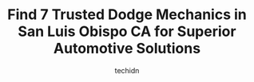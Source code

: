 ---
layout: ampstory
image: https://images.unsplash.com/photo-1484136063621-1acbc3b4ec98?ixlib=rb-4.0.3&ixid=MnwxMjA3fDB8MHxwaG90by1wYWdlfHx8fGVufDB8fHx8&auto=format&fit=crop&w=640&h=853&q=80
author: techidn
featured: false
description: When it comes to finding reliable automotive experts in San Luis Obispo CA, USA, look no further than the 7 best Dodge Mechanic in the area. With their exceptional skills and dedication to p
title: Find 7 Trusted Dodge Mechanics in San Luis Obispo CA for Superior Automotive Solutions
cover:
   title: Find 7 Trusted Dodge Mechanics in San Luis Obispo CA for Superior Automotive Solutions
   subtitle: Rickpate
   background: https://images.unsplash.com/photo-1484136063621-1acbc3b4ec98?ixlib=rb-4.0.3&ixid=MnwxMjA3fDB8MHxwaG90by1wYWdlfHx8fGVufDB8fHx8&auto=format&fit=crop&w=640&h=853&q=80

pages: 
 - layout: thirds
   top: <h1>#1 Reeves Auto Repair</h1>
   bottom: "<p>Ive been a loyal customer of Reeves Auto Repair for years now, and I can confidently say that their level of service and expertise never fails to impress me. They have a</p>"
   background: https://www.knot35.com/toplist/wp-content/uploads/2023/06/best-dodge-mechanic-1-in-san-luis-obispo-ca-1685838261.jpeg
   backgroundblur: true
 - layout: thirds
   top: <h1>#2 Certified Auto Repair</h1>
   bottom: "<p>393 Marsh St, San Luis Obispo, CA 93401, United States</p>"
   background: https://www.knot35.com/toplist/wp-content/uploads/2023/06/best-dodge-mechanic-2-in-san-luis-obispo-ca-1685838261.jpeg
   cta:
      link: https://www.knot35.com/toplist/find-7-trusted-dodge-mechanics-in-san-luis-obispo-ca-for-superior-automotive-solutions/
      text: Find 7 Trusted Dodge Mechanics in San Luis Obispo CA for Superior Automotive Solutions
 - layout: thirds
   top: <h1>#3 German Auto</h1>
   bottom: "<p>273 Pacific St, San Luis Obispo, CA 93401, United States</p>"
   background: https://www.knot35.com/toplist/wp-content/uploads/2023/06/best-dodge-mechanic-3-in-san-luis-obispo-ca-1685838261.jpeg
   cta:
      link: https://www.knot35.com/toplist/find-7-trusted-dodge-mechanics-in-san-luis-obispo-ca-for-superior-automotive-solutions/
      text: Find 7 Trusted Dodge Mechanics in San Luis Obispo CA for Superior Automotive Solutions
 - layout: thirds
   top: <h1>#4 Cole Chrysler Dodge Jeep</h1>
   bottom: "<p>3550 Broad St, San Luis Obispo, CA 93401, United States</p>"
   background: https://images.unsplash.com/photo-1599422314077-f4dfdaa4cd09?ixlib=rb-4.0.3&ixid=MnwxMjA3fDB8MHxwaG90by1wYWdlfHx8fGVufDB8fHx8&auto=format&fit=crop&w=640&h=853&q=80
   cta:
      link: https://www.knot35.com/toplist/find-7-trusted-dodge-mechanics-in-san-luis-obispo-ca-for-superior-automotive-solutions/
      text: Find 7 Trusted Dodge Mechanics in San Luis Obispo CA for Superior Automotive Solutions
 - layout: thirds
   top: <h1>#5 Continental Motor Works</h1>
   bottom: "<p>1101 Laurel Ln, San Luis Obispo, CA 93401, United States</p>"
   background: https://images.unsplash.com/photo-1604871000636-074fa5117945?ixlib=rb-4.0.3&ixid=MnwxMjA3fDB8MHxwaG90by1wYWdlfHx8fGVufDB8fHx8&auto=format&fit=crop&w=640&h=853&q=80
   cta:
      link: https://www.knot35.com/toplist/find-7-trusted-dodge-mechanics-in-san-luis-obispo-ca-for-superior-automotive-solutions/
      text: Find 7 Trusted Dodge Mechanics in San Luis Obispo CA for Superior Automotive Solutions
 - layout: thirds
   top: <h1>#6 Daves Automotive</h1>
   bottom: "<p>847 Ricardo Ct, San Luis Obispo, CA 93401, United States</p>"
   background: https://images.unsplash.com/photo-1509114397022-ed747cca3f65?ixlib=rb-4.0.3&ixid=MnwxMjA3fDB8MHxwaG90by1wYWdlfHx8fGVufDB8fHx8&auto=format&fit=crop&w=640&h=853&q=80
   cta:
      link: https://www.knot35.com/toplist/find-7-trusted-dodge-mechanics-in-san-luis-obispo-ca-for-superior-automotive-solutions/
      text: Find 7 Trusted Dodge Mechanics in San Luis Obispo CA for Superior Automotive Solutions
 - layout: thirds
   top: <h1>#7 Complete Automotive</h1>
   bottom: "<p>273 Tank Farm Rd B, San Luis Obispo, CA 93401, United States</p>"
   background: https://images.unsplash.com/photo-1462556791646-c201b8241a94?ixlib=rb-4.0.3&ixid=MnwxMjA3fDB8MHxwaG90by1wYWdlfHx8fGVufDB8fHx8&auto=format&fit=crop&w=640&h=853&q=80
   cta:
      link: https://www.knot35.com/toplist/find-7-trusted-dodge-mechanics-in-san-luis-obispo-ca-for-superior-automotive-solutions/
      text: Find 7 Trusted Dodge Mechanics in San Luis Obispo CA for Superior Automotive Solutions
 - layout: thirds
   middle: Continue reading...
   background: https://images.unsplash.com/photo-1553949345-eb786bb3f7ba?ixlib=rb-4.0.3&ixid=MnwxMjA3fDB8MHxwaG90by1wYWdlfHx8fGVufDB8fHx8&auto=format&fit=crop&w=640&h=853&q=80
   cta:
      link: https://www.knot35.com/toplist/find-7-trusted-dodge-mechanics-in-san-luis-obispo-ca-for-superior-automotive-solutions/
      text: Find 7 Trusted Dodge Mechanics in San Luis Obispo CA for Superior Automotive Solutions
      
---